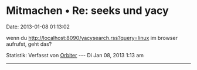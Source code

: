 Mitmachen • Re: seeks und yacy
==============================

Date: 2013-01-08 01:13:02

wenn du <http://localhost:8090/yacysearch.rss?query=linux> im browser
aufrufst, geht das?

Statistik: Verfasst von
[Orbiter](http://forum.yacy-websuche.de/memberlist.php?mode=viewprofile&u=2)
--- Di Jan 08, 2013 1:13 am

------------------------------------------------------------------------
